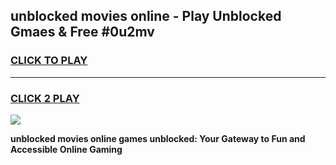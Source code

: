 
## unblocked movies online - Play Unblocked Gmaes & Free #0u2mv
<h3>
<a href="https://news.freeplayer.one?title=unblocked_movies_online&ref=27F">CLICK TO PLAY</a></h3>
<hr>

<h3>
<a href="https://news.freeplayer.one?title=unblocked_movies_online&ref=27F">CLICK 2 PLAY</a>
  
</h3>

<a href="https://news.freeplayer.one?title=unblocked_movies_online&ref=27F/"><img src="https://clearcache.store/games.png"></a>


**unblocked movies online games unblocked: Your Gateway to Fun and Accessible Online Gaming**
